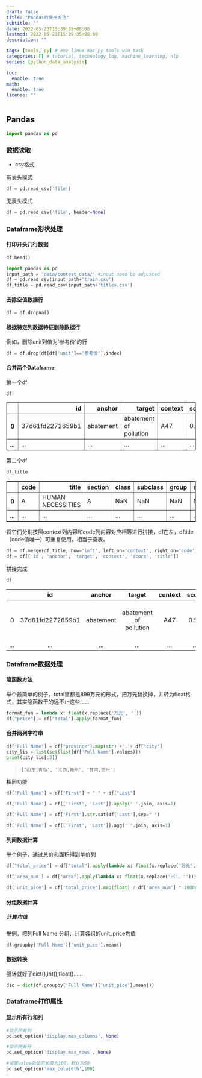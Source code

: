 ```yaml
---
draft: false
title: "Pandas的使用方法"
subtitle: ""
date: 2022-05-23T15:39:35+08:00
lastmod: 2022-05-23T15:39:35+08:00
description: ""

tags: [tools, py] # env linux mac py tools win task
categories: [] # tutorial, technology_log, machine_learning, nlp
series: [python_data_analysis]

toc:
  enable: true
math:
  enable: true
license: ""
---
```


## Pandas

```python
import pandas as pd
```

### 数据读取

+ csv格式

有表头模式

```python
df = pd.read_csv('file')
```

无表头模式

```python
df = pd.read_csv('file', header=None)
```

### Dataframe形状处理

#### 打印开头几行数据

```python
df.head()
```

```python
import pandas as pd
input_path = 'data/contest_data/' #input need be adjusted
df = pd.read_csv(input_path+'train.csv')
df_title = pd.read_csv(input_path+'titles.csv')
```

#### 去除空值数据行

```python
df = df.dropna()
```

#### 根据特定列数据特征删除数据行

例如，删除unit列值为'参考价'的行

```python
df = df.drop(df[df['unit']=='参考价'].index)
```



#### 合并两个Dataframe

第一个df


```python
df
```

<table border="1" class="dataframe">
  <thead>
    <tr style="text-align: right;">
      <th></th>
      <th>id</th>
      <th>anchor</th>
      <th>target</th>
      <th>context</th>
      <th>score</th>
    </tr>
  </thead>
  <tbody>
    <tr>
      <th>0</th>
      <td>37d61fd2272659b1</td>
      <td>abatement</td>
      <td>abatement of pollution</td>
      <td>A47</td>
      <td>0.50</td>
    </tr>
    <tr>
      <th>...</th>
      <td>...</td>
      <td>...</td>
      <td>...</td>
      <td>...</td>
      <td>...</td>
		</tr>
   </tbody>
</table>

第二个df


```python
df_title
```

<table border="1" class="dataframe">
  <thead>
    <tr style="text-align: right;">
      <th></th>
      <th>code</th>
      <th>title</th>
      <th>section</th>
      <th>class</th>
      <th>subclass</th>
      <th>group</th>
      <th>main_group</th>
    </tr>
  </thead>
  <tbody>
    <tr>
      <th>0</th>
      <td>A</td>
      <td>HUMAN NECESSITIES</td>
      <td>A</td>
      <td>NaN</td>
      <td>NaN</td>
      <td>NaN</td>
      <td>NaN</td>
    </tr>
    <tr>
      <th>...</th>
      <td>...</td>
      <td>...</td>
      <td>...</td>
      <td>...</td>
      <td>...</td>
      <td>...</td>
      <td>...</td>
    </tr>
  </tbody>
</table>


将它们分别按照context列内容和code列内容对应相等进行拼接，df在左，dftitle（code值唯一）可重复使用，相当于查表。


```python
df = df.merge(df_title, how='left', left_on='context', right_on='code')
df = df[['id', 'anchor', 'target', 'context', 'score', 'title']]
```

拼接完成

```python
df
```

|      |        id        |  anchor   |         target         | context | score |                       title                       |
| ---: | :--------------: | :-------: | :--------------------: | :-----: | :---: | :-----------------------------------------------: |
|    0 | 37d61fd2272659b1 | abatement | abatement of pollution |   A47   | 0.50  | FURNITURE; DOMESTIC ARTICLES OR APPLIANCES; CO... |
|  ... |       ...        |    ...    |          ...           |   ...   |  ...  |                        ...                        |



### Dataframe数据处理

#### 隐函数方法

举个最简单的例子，total里都是899万元的形式，把万元替换掉，并转为float格式，其实隐函数干的远不止这些……

```python
format_fun = lambda x: float(x.replace('万元', ''))
df["price"] = df["total"].apply(format_fun)
```



#### 合并两列字符串

```python
df["Full Name"] = df["province"].map(str) +','+ df["city"]
city_lis = list(set(list(df['Full Name'].values)))
print(city_lis[:3])
```

>```
>['山东,青岛', '江西,赣州', '甘肃,兰州']
>```

相同功能

```python
df["Full Name"] = df["First"] + " " + df["Last"]

df['Full Name'] = df[['First', 'Last']].apply(' '.join, axis=1)

df['Full Name'] = df['First'].str.cat(df['Last'],sep=" ")

df['Full Name'] = df[['First', 'Last']].agg(' '.join, axis=1)
```

#### 列间数据计算

举个例子，通过总价和面积得到单价列

```python
df["total_price"] = df["total"].apply(lambda x: float(x.replace('万元', '')))

df['area_num'] = df["area"].apply(lambda x: float(x.replace('㎡', '')))

df['unit_pice'] = df['total_price'].map(float) / df['area_num'] * 10000
```

#### 分组数据计算

##### 计算均值

举例，按列Full Name 分组，计算各组的unit_price均值

```python
df.groupby('Full Name')['unit_pice'].mean()
```

#### 数据转换

强转就好了dict(),int(),float()……

```python
dic = dict(df.groupby('Full Name')['unit_pice'].mean())
```

### Dataframe打印属性

#### 显示所有行和列

```python
#显示所有列
pd.set_option('display.max_columns', None)

#显示所有行
pd.set_option('display.max_rows', None)

#设置value的显示长度为100，默认为50
pd.set_option('max_colwidth',100)
```

